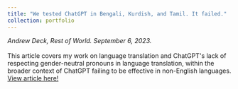 ```yaml
---
title: "We tested ChatGPT in Bengali, Kurdish, and Tamil. It failed."
collection: portfolio
---
```

_Andrew Deck, Rest of World. September 6, 2023._
<br><br>
This article covers my work on language translation and ChatGPT's lack of respecting gender-neutral pronouns in language translation, within the broader context of ChatGPT failing to be effective in non-English languages.  <a href = "https://restofworld.org/2023/chatgpt-problems-global-language-testing/">View article here!</a>

